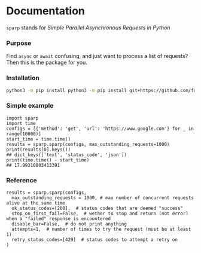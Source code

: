 # Documentation
`sparp` stands for *Simple Parallel Asynchronous Requests in Python*
### Purpose
Find `async` or `await` confusing, and just want to process a list of requests? Then this 
is the package for you. 
### Installation
```bash
python3 -m pip install python3 -m pip install git+https://github.com/fredo838/sparp.git
```

### Simple example
```python3
import sparp
import time
configs = [{'method': 'get', 'url': 'https://www.google.com'} for _ in range(10000)]
start_time = time.time()
results = sparp.sparp(configs, max_outstanding_requests=1000)
print(results[0].keys())
## dict_keys(['text', 'status_code', 'json'])
print(time.time() - start_time)
## 17.99310803413391
```

### Reference
```python3
results = sparp.sparp(configs, 
  max_outstanding_requests = 1000, # max number of concurrent requests alive at the same time
  ok_status_codes=[200],  # status codes that are deemed "success"
  stop_on_first_fail=False,  # wether to stop and return (not error) when a "failed" response is encountered
  disable_bar=False,  # do not print anything
  attempts=1,  # number of times to try the request (must be at least 1)
  retry_status_codes=[429]  # status codes to attempt a retry on
)
```
